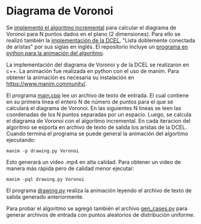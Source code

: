 # Diagrama de Voronoi 

Se [implementó el algoritmo incremental](src/voronoi.cpp) para calcular el diagrama de Voronoi para N puntos dados en el plano (2 dimensiones). Para ello se realizó también la [implementación de la DCEL](src/DCEL.cpp), "Lista doblemente conectada de aristas" por sus siglas en inglés. El repositorio incluye un [programa en python para la animación del algoritmo](src/drawing.py). 

La implementación del diagrama de Voronoi y de la DCEL se realizaron en c++. La animación fue realizada en python con el uso de manim. Para obtener la animación es necesaria su instalación en https://www.manim.community/.

El programa [main.cpp](src/main.cpp) lee un archivo de texto de entrada. El cual contiene en su primera linea el entero N de número de puntos para el que se calculará el diagrama de Voronoi. En las siguientes N lineas se leen las coordenadas de los N puntos separadas por un espacio. Luego, se calcula el diagrama de Voronoi con el algoritmo incremental. En cada iteracion del algoritmo se exporta en archivo de texto de salida los aristas de la DCEL. Cuando termina el programa se puede general la animación del algortimo ejecutando:

~~~
manim -p drawing.py Voronoi  
~~~

Esto generará un video .mp4 en alta calidad. Para obtener un video de manera más rápida pero de calidad menor ejecutar:

~~~
manim -pql drawing.py Voronoi  
~~~

El programa [drawing.py](src/drawing.py) realiza la animación leyendo el archivo de texto de salida generado anteriormente. 

Para probar el algoritmo se agregó también el archivo [gen_cases.py](src/gen_cases.py) para generar archivos de entrada con puntos aleatorios de distribución uniforme.